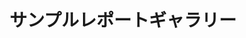 ---
title: サンプルレポートギャラリー
type: docs
weight: 60
url: /ja/reportingservices/sample-reports-gallery/
---